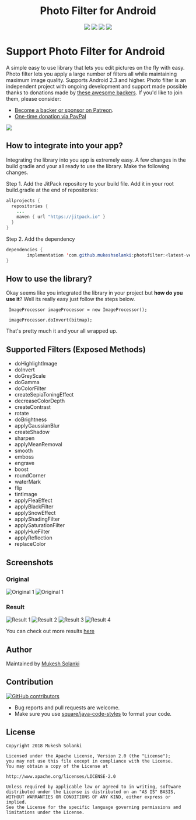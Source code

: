 <h1 align="center">Photo Filter for Android</h1>
<p align="center">
  <a class="badge-align" href="https://www.codacy.com/app/mukeshsolanki/photofilter?utm_source=github.com&amp;utm_medium=referral&amp;utm_content=mukeshsolanki/photofilter&amp;utm_campaign=Badge_Grade"><img src="https://api.codacy.com/project/badge/Grade/a4df9fd87fec408f9fe52641016205ae"/></a>
  <a href="https://jitpack.io/#mukeshsolanki/photofilter"> <img src="https://jitpack.io/v/mukeshsolanki/photofilter.svg" /></a>
  <a href="https://circleci.com/gh/mukeshsolanki/photofilter"> <img src="https://circleci.com/gh/mukeshsolanki/photofilter.svg?style=shield" /></a>
  <a href="https://opensource.org/licenses/Apache-2.0"><img src="https://img.shields.io/badge/License-Apache%202.0-blue.svg"/></a>
</p>

# Support Photo Filter for Android

A simple easy to use library that lets you edit pictures on the fly with easy. Photo filter lets you apply a large number of filters all while maintaining maximum image quality. Supports Android 2.3 and higher. Photo filter is an independent project with ongoing development and support made possible thanks to donations made by [these awesome backers](BACKERS.md#sponsors). If you'd like to join them, please consider:

- [Become a backer or sponsor on Patreon](https://www.patreon.com/mukeshsolanki).
- [One-time donation via PayPal](https://www.paypal.me/mukeshsolanki)

<a href="https://www.patreon.com/bePatron?c=935498" alt="Become a Patron"><img src="https://c5.patreon.com/external/logo/become_a_patron_button.png" /></a>

## How to integrate into your app?
Integrating the library into you app is extremely easy. A few changes in the build gradle and your all ready to use the library. Make the following changes.

Step 1. Add the JitPack repository to your build file. Add it in your root build.gradle at the end of repositories:

```java
allprojects {
  repositories {
    ...
    maven { url "https://jitpack.io" }
  }
}
```
Step 2. Add the dependency
```java
dependencies {
        implementation 'com.github.mukeshsolanki:photofilter:<latest-version>'
}
```

## How to use the library?
Okay seems like you integrated the library in your project but **how do you use it**? Well its really easy just follow the steps below.

```
 ImageProcessor imageProcessor = new ImageProcessor();
 
 imageProcessor.doInvert(bitmap);
```

That's pretty much it and your all wrapped up.

## Supported Filters (Exposed Methods)
* doHighlightImage
* doInvert
* doGreyScale
* doGamma
* doColorFilter
* createSepiaToningEffect
* decreaseColorDepth
* createContrast
* rotate
* doBrightness
* applyGaussianBlur
* createShadow
* sharpen
* applyMeanRemoval
* smooth
* emboss
* engrave
* boost
* roundCorner
* waterMark
* flip
* tintImage
* applyFleaEffect
* applyBlackFilter
* applySnowEffect
* applyShadingFilter
* applySaturationFilter
* applyHueFilter
* applyReflection
* replaceColor

## Screenshots
### Original
![Original 1](https://raw.githubusercontent.com/mukeshsolanki/photofilter/master/screenshots/Car.png)
![Original 1](https://raw.githubusercontent.com/mukeshsolanki/photofilter/master/screenshots/Skull.png)

### Result
![Result 1](https://raw.githubusercontent.com/mukeshsolanki/photofilter/master/screenshots/Car-applyShadingFilter1.png)
![Result 2](https://raw.githubusercontent.com/mukeshsolanki/photofilter/master/screenshots/Car-boost2.png)
![Result 3](https://raw.githubusercontent.com/mukeshsolanki/photofilter/master/screenshots/Skull-createContrast1.png)
![Result 4](https://raw.githubusercontent.com/mukeshsolanki/photofilter/master/screenshots/Skull-createShadow.png)

You can check out more results [here](https://github.com/mukeshsolanki/photofilter/tree/master/screenshots)

## Author
Maintained by [Mukesh Solanki](https://www.github.com/mukeshsolanki)

## Contribution
[![GitHub contributors](https://img.shields.io/github/contributors/mukeshsolanki/photofilter.svg)](https://github.com/mukeshsolanki/photofilter/graphs/contributors)

* Bug reports and pull requests are welcome.
* Make sure you use [square/java-code-styles](https://github.com/square/java-code-styles) to format your code.

## License
```
Copyright 2018 Mukesh Solanki

Licensed under the Apache License, Version 2.0 (the "License");
you may not use this file except in compliance with the License.
You may obtain a copy of the License at

http://www.apache.org/licenses/LICENSE-2.0

Unless required by applicable law or agreed to in writing, software
distributed under the License is distributed on an "AS IS" BASIS,
WITHOUT WARRANTIES OR CONDITIONS OF ANY KIND, either express or implied.
See the License for the specific language governing permissions and
limitations under the License.
```